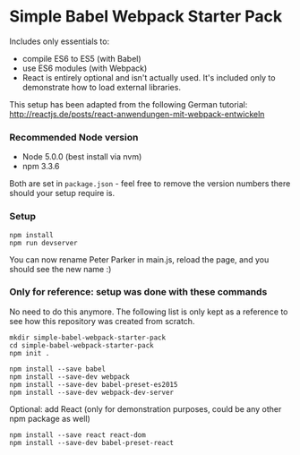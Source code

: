 # Simple Babel Webpack Starter Pack
Includes only essentials to:
+ compile ES6 to ES5 (with Babel)
+ use ES6 modules (with Webpack)
+ React is entirely optional and isn't actually used. It's included only to demonstrate how to load external libraries.

This setup has been adapted from the following German tutorial:
http://reactjs.de/posts/react-anwendungen-mit-webpack-entwickeln

### Recommended Node version
+ Node 5.0.0 (best install via nvm)
+ npm 3.3.6

Both are set in `package.json` - feel free to remove the version numbers there should your setup require is.

### Setup

    npm install
    npm run devserver

You can now rename Peter Parker in main.js, reload the page, and you should see the new name :)

### Only for reference: setup was done with these commands

No need to do this anymore. The following list is only kept as a reference to see how this repository was created from scratch.

    mkdir simple-babel-webpack-starter-pack
    cd simple-babel-webpack-starter-pack
    npm init .

    npm install --save babel
    npm install --save-dev webpack
    npm install --save-dev babel-preset-es2015
    npm install --save-dev webpack-dev-server

Optional: add React (only for demonstration purposes, could be any other npm package as well)

    npm install --save react react-dom
    npm install --save-dev babel-preset-react
